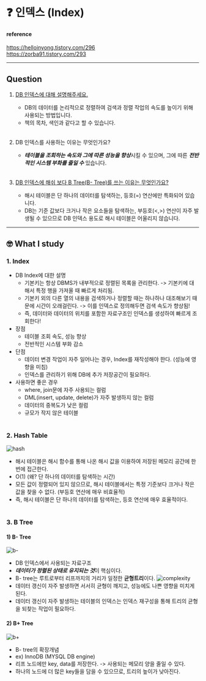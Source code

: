 # :question: 인덱스 (Index)

#### reference
https://helloinyong.tistory.com/296<br>
https://zorba91.tistory.com/293
<hr>

## Question
1. [DB 인덱스에 대해 설명해주세요.](#1-index)
   - DB의 데이터를 논리적으로 정렬하여 검색과 정렬 작업의 속도를 높이기 위해 사용되는 방법입니다.
   - 책의 목차, 색인과 같다고 할 수 있습니다.
<br><br/>

2. DB 인덱스를 사용하는 이유는 무엇인가요?
   - ***테이블을 조회하는 속도와 그에 따른 성능을 향상***시킬 수 있으며, 그에 따른 ***전반적인 시스템 부화를 줄일 수*** 있습니다.
<br><br/>

3. [DB 인덱스에 해쉬 보다 B Tree(B- Tree)를 쓰는 이유는 무엇인가요?](#2-hash-table)
   - 해시 테이블은 단 하나의 데이터를 탐색하는, 등호(=) 연산에만 특화되어 있습니다.
   - DB는 기준 값보다 크거나 작은 요소들을 탐색하는, 부등호(<,>) 연산이 자주 발생될 수 있으므로 DB 인덱스 용도로 해시 테이블은 어울리지 않습니다.

<hr/>

## :nerd_face:	What I study
### 1. Index
- DB Index에 대한 설명
  - 기본키는 항상 DBMS가 내부적으로 정렬된 목록을 관리한다. -> 기본키에 대해서 특정 행을 가져올 때 빠르게 처리됨.
  - 기본키 외의 다른 열의 내용을 검색하거나 정렬할 때는 하나하나 대조해보기 때문에 시간이 오래걸린다. -> 이를 인덱스로 정의해두면 검색 속도가 향상됨!
  - 즉, 데이터와 데이터의 위치를 포함한 자료구조인 인덱스를 생성하여 빠르게 조회한다!
- 장점
  - 테이블 조회 속도, 성능 향상
  - 전반적인 시스템 부화 감소
- 단점
  - 데이터 변경 작업이 자주 일어나는 경우, Index를 재작성해야 한다. (성능에 영향을 미침)
  - 인덱스를 관리하기 위해 DB에 추가 저장공간이 필요하다.
- 사용하면 좋은 경우
  - where, join문에 자주 사용되는 컬럼
  - DML(insert, update, delete)가 자주 발생하지 않는 컬럼
  - 데이터의 중복도가 낮은 컬럼
  - 규모가 작지 않은 테이블
<br><br/>

### 2. Hash Table
![hash](https://img1.daumcdn.net/thumb/R1280x0/?scode=mtistory2&fname=https%3A%2F%2Fblog.kakaocdn.net%2Fdn%2FcSdWcV%2FbtqLDOnT21u%2FcYdqhhPUIm1KgBIt3hWVt0%2Fimg.png)
- 해시 테이블은 해시 함수를 통해 나온 해시 값을 이용하여 저장된 메모리 공간에 한 번에 접근한다.
- O(1) (왜? 단 하나의 데이터를 탐색하는 시간)
- 모든 값이 정렬되어 있지 않으므로, 해시 테이블에서는 특정 기준보다 크거나 작은 값을 찾을 수 없다. (부등호 연산에 매우 비효율적)
- 즉, 해시 테이블은 단 하나의 데이터를 탐색하는, 등호 연산에 매우 효율적이다.
<br><br/>

### 3. B Tree
#### 1) B- Tree
![b-](https://img1.daumcdn.net/thumb/R1280x0/?scode=mtistory2&fname=https%3A%2F%2Fblog.kakaocdn.net%2Fdn%2FwUaAz%2FbtqLFTnLNpN%2F8gJlCP70LaTNjksl84xolk%2Fimg.jpg)
- DB 인덱스에서 사용되는 자료구조
- ***데이터가 정렬된 상태로 유지되는 것***이 핵심이다.
- B- tree는 루트로부터 리프까지의 거리가 일정한 **균형트리**이다. 
![complexity](https://img1.daumcdn.net/thumb/R1280x0/?scode=mtistory2&fname=https%3A%2F%2Fblog.kakaocdn.net%2Fdn%2FpQB0I%2FbtqBQ05iyzt%2Ff8oPM7x0blzKhEzZMwXDck%2Fimg.png)
- 데이터 갱신이 자주 발생하면 서서히 균형이 깨지고, 성능에도 나쁜 영향을 미치게 된다.
- 데이터 갱신이 자주 발생하는 테이블의 인덱스는 인덱스 재구성을 통해 트리의 균형을 되찾는 작업이 필요하다.
#### 2) B+ Tree
![b+](https://img1.daumcdn.net/thumb/R1280x0/?scode=mtistory2&fname=https%3A%2F%2Fblog.kakaocdn.net%2Fdn%2FbRiL19%2FbtqBTMSBCWF%2FJ3nKw2qympUVxGThnVdLK0%2Fimg.png)
- B- tree의 확장개념
- ex) InnoDB (MYSQL DB engine)
- 리프 노드에만 key, data를 저장한다. -> 사용되는 메모리 양을 줄일 수 있다.
- 하나의 노드에 더 많은 key들을 담을 수 있으므로, 트리의 높이가 낮아진다.